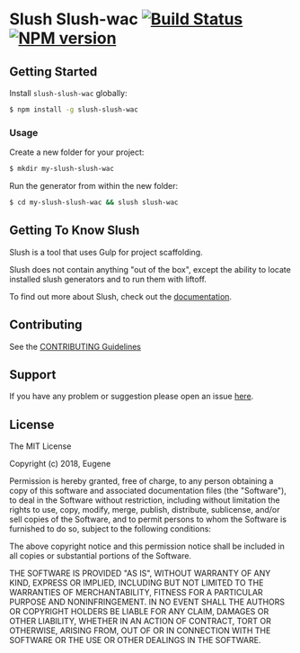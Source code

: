 # Slush Slush-wac [![Build Status](https://secure.travis-ci.org/neovajohn/slush-slush-wac.png?branch=master)](https://travis-ci.org/neovajohn/slush-slush-wac) [![NPM version](https://badge-me.herokuapp.com/api/npm/slush-slush-wac.png)](http://badges.enytc.com/for/npm/slush-slush-wac)

> 


## Getting Started

Install `slush-slush-wac` globally:

```bash
$ npm install -g slush-slush-wac
```

### Usage

Create a new folder for your project:

```bash
$ mkdir my-slush-slush-wac
```

Run the generator from within the new folder:

```bash
$ cd my-slush-slush-wac && slush slush-wac
```

## Getting To Know Slush

Slush is a tool that uses Gulp for project scaffolding.

Slush does not contain anything "out of the box", except the ability to locate installed slush generators and to run them with liftoff.

To find out more about Slush, check out the [documentation](https://github.com/slushjs/slush).

## Contributing

See the [CONTRIBUTING Guidelines](https://github.com/neovajohn/slush-slush-wac/blob/master/CONTRIBUTING.md)

## Support
If you have any problem or suggestion please open an issue [here](https://github.com/neovajohn/slush-slush-wac/issues).

## License 

The MIT License

Copyright (c) 2018, Eugene

Permission is hereby granted, free of charge, to any person
obtaining a copy of this software and associated documentation
files (the "Software"), to deal in the Software without
restriction, including without limitation the rights to use,
copy, modify, merge, publish, distribute, sublicense, and/or sell
copies of the Software, and to permit persons to whom the
Software is furnished to do so, subject to the following
conditions:

The above copyright notice and this permission notice shall be
included in all copies or substantial portions of the Software.

THE SOFTWARE IS PROVIDED "AS IS", WITHOUT WARRANTY OF ANY KIND,
EXPRESS OR IMPLIED, INCLUDING BUT NOT LIMITED TO THE WARRANTIES
OF MERCHANTABILITY, FITNESS FOR A PARTICULAR PURPOSE AND
NONINFRINGEMENT. IN NO EVENT SHALL THE AUTHORS OR COPYRIGHT
HOLDERS BE LIABLE FOR ANY CLAIM, DAMAGES OR OTHER LIABILITY,
WHETHER IN AN ACTION OF CONTRACT, TORT OR OTHERWISE, ARISING
FROM, OUT OF OR IN CONNECTION WITH THE SOFTWARE OR THE USE OR
OTHER DEALINGS IN THE SOFTWARE.

